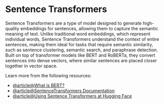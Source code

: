 # Sentence Transformers

Sentence Transformers are a type of model designed to generate high-quality embeddings for sentences, allowing them to capture the semantic meaning of text. Unlike traditional word embeddings, which represent individual words, Sentence Transformers understand the context of entire sentences, making them ideal for tasks that require semantic similarity, such as sentence clustering, semantic search, and paraphrase detection. Built on top of transformer models like BERT and RoBERTa, they convert sentences into dense vectors, where similar sentences are placed closer together in vector space.

Learn more from the following resources:

- [@article@What is BERT?](https://h2o.ai/wiki/bert/)
- [@article@SentenceTransformers Documentation](https://sbert.net/)
- [@article@Using Sentence Transformers at Hugging Face](https://huggingface.co/docs/hub/sentence-transformers)